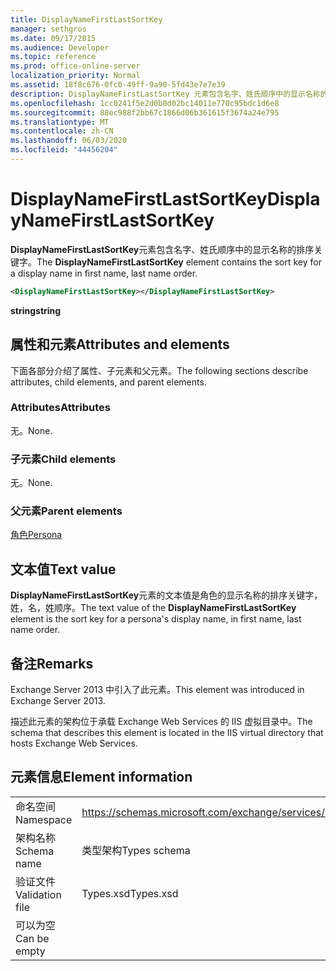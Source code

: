 ```yaml
---
title: DisplayNameFirstLastSortKey
manager: sethgros
ms.date: 09/17/2015
ms.audience: Developer
ms.topic: reference
ms.prod: office-online-server
localization_priority: Normal
ms.assetid: 18f8c676-0fc0-49ff-9a90-5fd43e7e7e39
description: DisplayNameFirstLastSortKey 元素包含名字、姓氏顺序中的显示名称的排序关键字。
ms.openlocfilehash: 1cc0241f5e2d0b0d02bc14011e770c95bdc1d6e8
ms.sourcegitcommit: 88ec988f2bb67c1866d06b361615f3674a24e795
ms.translationtype: MT
ms.contentlocale: zh-CN
ms.lasthandoff: 06/03/2020
ms.locfileid: "44456204"
---
```

# <a name="displaynamefirstlastsortkey"></a><span data-ttu-id="063a5-103">DisplayNameFirstLastSortKey</span><span class="sxs-lookup"><span data-stu-id="063a5-103">DisplayNameFirstLastSortKey</span></span>

<span data-ttu-id="063a5-104">**DisplayNameFirstLastSortKey**元素包含名字、姓氏顺序中的显示名称的排序关键字。</span><span class="sxs-lookup"><span data-stu-id="063a5-104">The **DisplayNameFirstLastSortKey** element contains the sort key for a display name in first name, last name order.</span></span> 
  
```XML
<DisplayNameFirstLastSortKey></DisplayNameFirstLastSortKey>
```

 <span data-ttu-id="063a5-105">**string**</span><span class="sxs-lookup"><span data-stu-id="063a5-105">**string**</span></span>
## <a name="attributes-and-elements"></a><span data-ttu-id="063a5-106">属性和元素</span><span class="sxs-lookup"><span data-stu-id="063a5-106">Attributes and elements</span></span>

<span data-ttu-id="063a5-107">下面各部分介绍了属性、子元素和父元素。</span><span class="sxs-lookup"><span data-stu-id="063a5-107">The following sections describe attributes, child elements, and parent elements.</span></span>
  
### <a name="attributes"></a><span data-ttu-id="063a5-108">Attributes</span><span class="sxs-lookup"><span data-stu-id="063a5-108">Attributes</span></span>

<span data-ttu-id="063a5-109">无。</span><span class="sxs-lookup"><span data-stu-id="063a5-109">None.</span></span>
  
### <a name="child-elements"></a><span data-ttu-id="063a5-110">子元素</span><span class="sxs-lookup"><span data-stu-id="063a5-110">Child elements</span></span>

<span data-ttu-id="063a5-111">无。</span><span class="sxs-lookup"><span data-stu-id="063a5-111">None.</span></span>
  
### <a name="parent-elements"></a><span data-ttu-id="063a5-112">父元素</span><span class="sxs-lookup"><span data-stu-id="063a5-112">Parent elements</span></span>

[<span data-ttu-id="063a5-113">角色</span><span class="sxs-lookup"><span data-stu-id="063a5-113">Persona</span></span>](persona.md)
  
## <a name="text-value"></a><span data-ttu-id="063a5-114">文本值</span><span class="sxs-lookup"><span data-stu-id="063a5-114">Text value</span></span>

<span data-ttu-id="063a5-115">**DisplayNameFirstLastSortKey**元素的文本值是角色的显示名称的排序关键字，姓，名，姓顺序。</span><span class="sxs-lookup"><span data-stu-id="063a5-115">The text value of the **DisplayNameFirstLastSortKey** element is the sort key for a persona's display name, in first name, last name order.</span></span> 
  
## <a name="remarks"></a><span data-ttu-id="063a5-116">备注</span><span class="sxs-lookup"><span data-stu-id="063a5-116">Remarks</span></span>

<span data-ttu-id="063a5-117">Exchange Server 2013 中引入了此元素。</span><span class="sxs-lookup"><span data-stu-id="063a5-117">This element was introduced in Exchange Server 2013.</span></span>
  
<span data-ttu-id="063a5-118">描述此元素的架构位于承载 Exchange Web Services 的 IIS 虚拟目录中。</span><span class="sxs-lookup"><span data-stu-id="063a5-118">The schema that describes this element is located in the IIS virtual directory that hosts Exchange Web Services.</span></span>
  
## <a name="element-information"></a><span data-ttu-id="063a5-119">元素信息</span><span class="sxs-lookup"><span data-stu-id="063a5-119">Element information</span></span>

|||
|:-----|:-----|
|<span data-ttu-id="063a5-120">命名空间</span><span class="sxs-lookup"><span data-stu-id="063a5-120">Namespace</span></span>  <br/> |https://schemas.microsoft.com/exchange/services/2006/types  <br/> |
|<span data-ttu-id="063a5-121">架构名称</span><span class="sxs-lookup"><span data-stu-id="063a5-121">Schema name</span></span>  <br/> |<span data-ttu-id="063a5-122">类型架构</span><span class="sxs-lookup"><span data-stu-id="063a5-122">Types schema</span></span>  <br/> |
|<span data-ttu-id="063a5-123">验证文件</span><span class="sxs-lookup"><span data-stu-id="063a5-123">Validation file</span></span>  <br/> |<span data-ttu-id="063a5-124">Types.xsd</span><span class="sxs-lookup"><span data-stu-id="063a5-124">Types.xsd</span></span>  <br/> |
|<span data-ttu-id="063a5-125">可以为空</span><span class="sxs-lookup"><span data-stu-id="063a5-125">Can be empty</span></span>  <br/> ||
   

